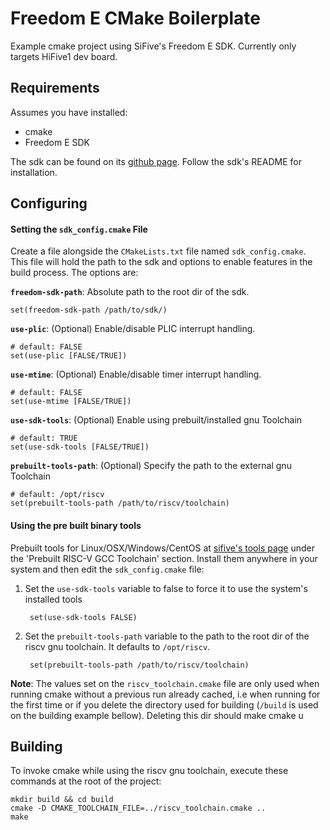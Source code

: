 Freedom E CMake Boilerplate
===========================

Example cmake project using SiFive's Freedom E SDK. Currently only targets HiFive1
dev board.

## Requirements

Assumes you have installed:

* cmake
* Freedom E SDK

The sdk can be found on its [github page][0]. Follow the sdk's README for installation.

## Configuring

#### Setting the `sdk_config.cmake` File

Create a file alongside the `CMakeLists.txt` file named `sdk_config.cmake`. This file will
hold the path to the sdk and options to enable features in the build process. The options are:

**`freedom-sdk-path`**: Absolute path to the root dir of the sdk.

    set(freedom-sdk-path /path/to/sdk/)

**`use-plic`**: (Optional) Enable/disable PLIC interrupt handling.

	# default: FALSE
    set(use-plic [FALSE/TRUE])

**`use-mtime`**: (Optional) Enable/disable timer interrupt handling.

	# default: FALSE
    set(use-mtime [FALSE/TRUE])

**`use-sdk-tools`**: (Optional) Enable using prebuilt/installed gnu Toolchain

	# default: TRUE
	set(use-sdk-tools [FALSE/TRUE])

**`prebuilt-tools-path`**: (Optional) Specify the path to the external gnu Toolchain

	# default: /opt/riscv
	set(prebuilt-tools-path /path/to/riscv/toolchain)

#### Using the pre built binary tools

Prebuilt tools for Linux/OSX/Windows/CentOS at [sifive's tools page][1] under the
'Prebuilt RISC-V GCC Toolchain' section. Install them anywhere in your system and
then edit the `sdk_config.cmake` file:

1. Set the `use-sdk-tools` variable to false to force it to use the system's
installed tools

        set(use-sdk-tools FALSE)

2. Set the `prebuilt-tools-path` variable to the path to the root dir of the riscv
gnu toolchain. It defaults to `/opt/riscv`.

        set(prebuilt-tools-path /path/to/riscv/toolchain)

**Note**: The values set on the `riscv_toolchain.cmake` file are only used when running cmake
without a previous run already cached, i.e when running for the first time or if you delete the
directory used for building (`/build` is used on the building example bellow). Deleting this dir
should make cmake u

## Building

To invoke cmake while using the riscv gnu toolchain, execute these commands at the root of the
project:

    mkdir build && cd build
    cmake -D CMAKE_TOOLCHAIN_FILE=../riscv_toolchain.cmake ..
    make

[0]: https://github.com/sifive/freedom-e-sdk
[1]: https://www.sifive.com/products/tools/
